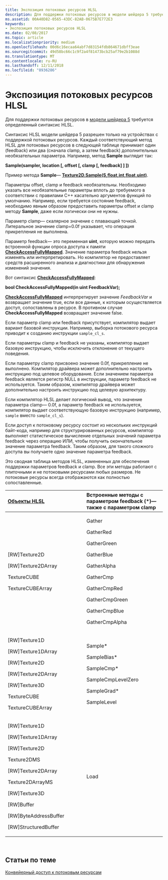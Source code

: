 ```yaml
---
title: Экспозиция потоковых ресурсов HLSL
description: Для поддержки потоковых ресурсов в модели шейдера 5 требуется определенный синтаксис HLSL.
ms.assetid: 00A40D82-0565-43DC-82AB-0675B7E772E3
keywords:
- Экспозиция потоковых ресурсов HLSL
ms.date: 02/08/2017
ms.topic: article
ms.localizationpriority: medium
ms.openlocfilehash: 00d6c16ecaa64abf7d83154fdb864671dbff3eae
ms.sourcegitcommit: 49d58bc66c1c9f2a4f81473bcb25af79e2b1088d
ms.translationtype: MT
ms.contentlocale: ru-RU
ms.lasthandoff: 12/11/2018
ms.locfileid: "8936286"
---
```

# <a name="hlsl-streaming-resources-exposure"></a>Экспозиция потоковых ресурсов HLSL


Для поддержки потоковых ресурсов в [модели шейдера 5](https://msdn.microsoft.com/library/windows/desktop/ff471356) требуется определенный синтаксис HLSL.

Синтаксис HLSL модели шейдера 5 разрешен только на устройствах с поддержкой потоковых ресурсов. Каждый соответствующий метод HLSL для потоковых ресурсов в следующей таблице принимает один (feedback) или два (сначала clamp, а затем feedback) дополнительных необязательных параметра. Например, метод **Sample** выглядит так:

**Sample(sampler, location \[, offset \[, clamp \[, feedback\] \] \])**

Пример метода **Sample**— [**Texture2D.Sample(S,float,int,float,uint)**](https://msdn.microsoft.com/library/windows/desktop/dn393787).

Параметры offset, clamp и feedback необязательны. Необходимо указать все необязательные параметры вплоть до требуемого в соответствии с правилами C++ касательно аргументов функций по умолчанию. Например, если требуется состояние feedback, необходимо явным образом предоставить параметры offset и clamp методу **Sample**, даже если логически они не нужны.

Параметр clamp— скалярное значение с плавающей точкой. Литеральное значение clamp=0.0f указывает, что операция прикрепления не выполнена.

Параметр feedback— это переменная **uint**, которую можно передать встроенной функции опроса доступа к памяти [**CheckAccessFullyMapped**](https://msdn.microsoft.com/library/windows/desktop/dn292083). Значение параметра feedback нельзя изменять или интерпретировать. Но компилятор не предоставляет средств расширенного анализа и диагностики для обнаружения изменений значения.

Вот синтаксис [**CheckAccessFullyMapped**](https://msdn.microsoft.com/library/windows/desktop/dn292083):

**bool CheckAccessFullyMapped(in uint FeedbackVar);**

[**CheckAccessFullyMapped**](https://msdn.microsoft.com/library/windows/desktop/dn292083) интерпретирует значение *FeedbackVar* и возвращает значение true, если все данные, к которым осуществляется доступ, сопоставлены в ресурсе. В противном случае **CheckAccessFullyMapped** возвращает значение false.

Если параметр clamp или feedback присутствует, компилятор выдает вариант базовой инструкции. Например, выборка потокового ресурса приводит к созданию инструкции `sample_cl_s`.

Если параметры clamp и feedback не указаны, компилятор выдает базовую инструкцию, чтобы исключить отклонение от текущего поведения.

Если параметру clamp присвоено значение 0.0f, прикрепление не выполнено. Компилятор драйвера может дополнительно настроить инструкцию под целевое оборудование. Если значением параметра feedback является регистр NULL в инструкции, параметр feedback не используется. Таким образом, компилятор драйвера может дополнительно настроить инструкцию под целевую архитектуру.

Если компилятор HLSL делает логический вывод, что значение параметра clamp— 0.0f, а параметр feedback не используется, компилятор выдает соответствующую базовую инструкцию (например, `sample` вместо `sample_cl_s`).

Если доступ к потоковому ресурсу состоит из нескольких инструкций байт-кода, например для структурированных ресурсов, компилятор выполняет статистическое вычисление отдельных значений параметра feedback через операцию ИЛИ, чтобы получить окончательное значение параметра feedback. Таким образом, для такого сложного доступа вы получаете одно значение параметра feedback.

Это сводная таблица методов HLSL, измененных для обеспечения поддержки параметров feedback и clamp. Все эти методы работают с плиточными и не потоковыми ресурсами любых размеров. Не потоковые ресурсы всегда отображаются как полностью сопоставленные.

<table>
<colgroup>
<col width="50%" />
<col width="50%" />
</colgroup>
<thead>
<tr class="header">
<th align="left"><a href="https://msdn.microsoft.com/library/windows/desktop/ff471359">Объекты HLSL</a> </th>
<th align="left">Встроенные методы с параметром feedback (*)— также с параметром clamp</th>
</tr>
</thead>
<tbody>
<tr class="odd">
<td align="left"><p>[RW]Texture2D</p>
<p>[RW]Texture2DArray</p>
<p>TextureCUBE</p>
<p>TextureCUBEArray</p></td>
<td align="left"><p>Gather</p>
<p>GatherRed</p>
<p>GatherGreen</p>
<p>GatherBlue</p>
<p>GatherAlpha</p>
<p>GatherCmp</p>
<p>GatherCmpRed</p>
<p>GatherCmpGreen</p>
<p>GatherCmpBlue</p>
<p>GatherCmpAlpha</p></td>
</tr>
<tr class="even">
<td align="left"><p>[RW]Texture1D</p>
<p>[RW]Texture1DArray</p>
<p>[RW]Texture2D</p>
<p>[RW]Texture2DArray</p>
<p>[RW]Texture3D</p>
<p>TextureCUBE</p>
<p>TextureCUBEArray</p></td>
<td align="left"><p>Sample*</p>
<p>SampleBias*</p>
<p>SampleCmp*</p>
<p>SampleCmpLevelZero</p>
<p>SampleGrad*</p>
<p>SampleLevel</p></td>
</tr>
<tr class="odd">
<td align="left"><p>[RW]Texture1D</p>
<p>[RW]Texture1DArray</p>
<p>[RW]Texture2D</p>
<p>Texture2DMS</p>
<p>[RW]Texture2DArray</p>
<p>Texture2DArrayMS</p>
<p>[RW]Texture3D</p>
<p>[RW]Buffer</p>
<p>[RW]ByteAddressBuffer</p>
<p>[RW]StructuredBuffer</p></td>
<td align="left">Load</td>
</tr>
</tbody>
</table>

 

## <a name="span-idrelated-topicsspanrelated-topics"></a><span id="related-topics"></span>Статьи по теме


[Конвейерный доступ к потоковым ресурсам](pipeline-access-to-streaming-resources.md)

 

 




